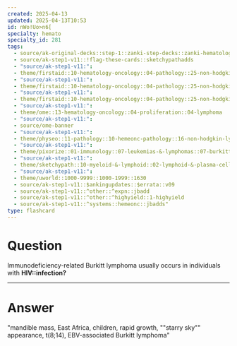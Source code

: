 ```yaml
---
created: 2025-04-13
updated: 2025-04-13T10:53
id: nWo!Uo>n6[
specialty: hemato
specialty_id: 281
tags:
  - source/ak-original-decks::step-1::zanki-step-decks::zanki-hematology-&-oncology::pathoma-wbc
  - source/ak-step1-v11::!flag-these-cards::sketchypathadds
  - "source/ak-step1-v11:": 
  - theme/firstaid::10-hematology-oncology::04-pathology::25-non-hodgkin-lymphoma
  - "source/ak-step1-v11:": 
  - theme/firstaid::10-hematology-oncology::04-pathology::25-non-hodgkin-lymphoma::burkitt-lymphoma
  - "source/ak-step1-v11:": 
  - theme/firstaid::10-hematology-oncology::04-pathology::25-non-hodgkin-lymphoma::burkitt-lymphoma::*basics
  - "source/ak-step1-v11:": 
  - theme/ome::13-hematology-oncology::04-proliferation::04-lymphoma
  - "source/ak-step1-v11:": 
  - source/ome-banner
  - "source/ak-step1-v11:": 
  - theme/physeo::11-pathology::10-hemeonc-pathology::16-non-hodgkin-lymphoma
  - "source/ak-step1-v11:": 
  - theme/pixorize::01-immunology::07-leukemias-&-lymphomas::07-burkitt-lymphoma
  - "source/ak-step1-v11:": 
  - theme/sketchypath::10-myeloid-&-lymphoid::02-lymphoid-&-plasma-cell-disorders::03-non-hodgkin-lymphoma
  - "source/ak-step1-v11:": 
  - theme/uworld::1000-9999::1000-1999::1630
  - source/ak-step1-v11::$ankingupdates::$errata::v09
  - source/ak-step1-v11::^other::^expn::jbadd
  - source/ak-step1-v11::^other::^highyield::1-highyield
  - source/ak-step1-v11::^systems::hemeonc::jbadds"
type: flashcard
---
```


# Question
Immunodeficiency-related Burkitt lymphoma usually occurs in individuals with **HIV::infection?**

---

# Answer
"mandible mass, East Africa, children, rapid growth, ""starry sky"" appearance, t(8;14), EBV-associated Burkitt lymphoma"